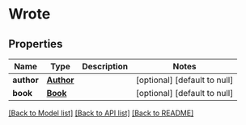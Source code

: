 # Wrote

## Properties
Name | Type | Description | Notes
------------ | ------------- | ------------- | -------------
**author** | [**Author**](Author.md) |  | [optional] [default to null]
**book** | [**Book**](Book.md) |  | [optional] [default to null]

[[Back to Model list]](../README.md#documentation-for-models) [[Back to API list]](../README.md#documentation-for-api-endpoints) [[Back to README]](../README.md)



